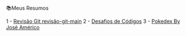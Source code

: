 📚Meus Resumos

1 - [Revisão Git revisão-git-main](https://github.com/joseamerico-git/BootCamp/tree/main/revisao-git-main/revisao-git-main)
2 - [Desafios de Códigos](https://github.com/joseamerico-git/BootCamp/tree/main/desafios-logica-pensamento-computacional-main/desafios-logica-pensamento-computacional-main)
3 - [Pokedex By José Américo](https://github.com/joseamerico-git/BootCamp/tree/main/js-developer-pokedex-joseamerico-git)